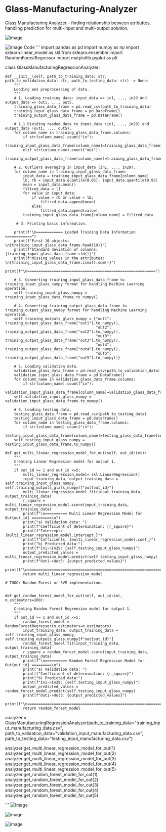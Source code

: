 # Glass-Manufacturing-Analyzer
Glass Manufacturing Analyzer - finding relationship between atributtes, handling prediction for multi-input and multi-output solution.

![image](https://github.com/VeRonikARoNik/Glass-Manufacturing-Analyzer/assets/76017554/7fbf5bbc-ced0-49a3-a525-3644997e0093)

![image](https://github.com/VeRonikARoNik/Glass-Manufacturing-Analyzer/assets/76017554/8dd0f8b7-96aa-4c7b-998a-817575dd14ab)
Code 
'''
import pandas as pd
import numpy as np
import sklearn.linear_model as skl
from sklearn.ensemble import RandomForestRegressor
import matplotlib.pyplot as plt

class GlassManufacturingRegressionAnalyzer:

    def __init__(self, path_to_training_data: str, path_to_validation_data: str, path_to_testing_data: str) -> None:
        """
        Loading and preprocessing of data.
        """
        # 1. Loading training data: input_data => in1, ..., in29 And output_data => out1, ..., out5.
        training_glass_data_frame = pd.read_csv(path_to_training_data)
        training_input_glass_data_frame = pd.DataFrame()
        training_output_glass_data_frame = pd.DataFrame()

        # 1.1 Dividing readed data to input_data (in1, ..., in29) and output_data (out1, ..., out5).
        for column_name in training_glass_data_frame.columns:
            if str(column_name).count("in"):
                training_input_glass_data_frame[column_name]=training_glass_data_frame[column_name]
            elif str(column_name).count("out"):
                training_output_glass_data_frame[column_name]=training_glass_data_frame[column_name]

        # 2. Outliers averaging in input_data (in1, ..., in29).
        for column_name in training_input_glass_data_frame:
            input_data = training_input_glass_data_frame[column_name]
            lb, rb = input_data.quantile(0.05), input_data.quantile(0.95)
            mean = input_data.mean()
            filtred_data = []
            for value in input_data:
                if value > rb or value < lb:
                    filtred_data.append(mean)
                else:
                    filtred_data.append(value)
            training_input_glass_data_frame[column_name] = filtred_data
        
         # 3. Printing basic information.

        print(f"\n============ Loaded Training Data Information ============")
        print(f"First 10 objects: \n{training_input_glass_data_frame.head(10)}")
        print(f"Standard deviation of columns: {training_input_glass_data_frame.std()}")
        print(f"Missing values in the attributes: \n{training_input_glass_data_frame.isna().sum()}")
        print(f"\n==========================================================")

        # 3. Converting training_input_glass_data_frame to training_input_glass_numpy format for handling Machine Learning operation.
        self.training_input_glass_numpy = training_input_glass_data_frame.to_numpy()

        # 4. Converting training_output_glass_data_frame to training_output_glass_numpy format for handling Machine Learning operation.
        self.training_outputs_glass_numpy = {"out1": training_output_glass_data_frame["out1"].to_numpy(), 
                                             "out2": training_output_glass_data_frame["out2"].to_numpy(), 
                                             "out3": training_output_glass_data_frame["out3"].to_numpy(), 
                                             "out4": training_output_glass_data_frame["out4"].to_numpy(),
                                             "out5": training_output_glass_data_frame["out5"].to_numpy()}
        
        # 5. Loading validation data.
        validation_glass_data_frame = pd.read_csv(path_to_validation_data)
        validation_input_glass_data_frame = pd.DataFrame()
        for column_name in validation_glass_data_frame.columns:
            if str(column_name).count("in"):
                validation_input_glass_data_frame[column_name]=validation_glass_data_frame[column_name]
        self.validation_input_glass_numpy = validation_input_glass_data_frame.to_numpy()
        
        # 6. Loading testing data.
        testing_glass_data_frame = pd.read_csv(path_to_testing_data)
        testing_input_glass_data_frame = pd.DataFrame()
        for column_name in testing_glass_data_frame.columns:
            if str(column_name).count("in"):
                testing_input_glass_data_frame[column_name]=testing_glass_data_frame[column_name]
        self.testing_input_glass_numpy = testing_input_glass_data_frame.to_numpy()

    def get_multi_linear_regression_model_for_out(self, out_id:int):
        """
        Creating Linear Regreesion model for output 1.
        """
        if out_id >= 1 and out_id <=5:
            multi_linear_regression_model= skl.LinearRegression()
            input_training_data, output_training_data = self.training_input_glass_numpy, self.training_outputs_glass_numpy[f"out{out_id}"]
            multi_linear_regression_model.fit(input_training_data, output_training_data)
            r_square = multi_linear_regression_model.score(input_training_data, output_training_data)
            print(f"\n========== Multi Linear Regression Model for Out{out_id} =========\n")
            print("a) Validation data: ")
            print(f"Coefficient of determination: {r_square}")
            print(f"Intercept: {multi_linear_regression_model.intercept_}")
            print(f"Cofficients: {multi_linear_regression_model.coef_}")
            print("b) Predicted data:")
            print(f"In1->In29: {self.testing_input_glass_numpy}")
            output_predicted_values = multi_linear_regression_model.predict(self.testing_input_glass_numpy)
            print(f"Out1->Out5: {output_predicted_values}")
            print(f"\n====================================================================")
            return multi_linear_regression_model
    
    # TODO: Random Forest or SVM implementation.

    
    def get_random_forest_model_for_out(self, out_id:int, n_estimators=100):
        """
        Creating Random Forest Regreesion model for output 1.
        """
        if out_id >= 1 and out_id <=5:
            random_forest_model = RandomForestRegressor(n_estimators=n_estimators)
            input_training_data, output_training_data = self.training_input_glass_numpy, self.training_outputs_glass_numpy[f"out{out_id}"]
            random_forest_model.fit(input_training_data, output_training_data)
            r_square = random_forest_model.score(input_training_data, output_training_data)
            print(f"\n========== Random Forest Regression Model for Out{out_id} =========\n")
            print("a) Validation data: ")
            print(f"Coefficient of determination: {r_square}")
            print("b) Predicted data:")
            print(f"In1->In29: {self.testing_input_glass_numpy}")
            output_predicted_values = random_forest_model.predict(self.testing_input_glass_numpy)
            print(f"Out1->Out5: {output_predicted_values}")
            print(f"\n====================================================================")
            return random_forest_model

analyzer = GlassManufacturingRegressionAnalyzer(path_to_training_data="training_input_manufacturing_data.csv", 
                                                path_to_validation_data="validation_input_manufacturing_data.csv",
                                                path_to_testing_data="testing_input_manufacturing_data.csv")

analyzer.get_multi_linear_regression_model_for_out(1)
analyzer.get_multi_linear_regression_model_for_out(2)
analyzer.get_multi_linear_regression_model_for_out(3)
analyzer.get_multi_linear_regression_model_for_out(4)
analyzer.get_multi_linear_regression_model_for_out(5)
analyzer.get_random_forest_model_for_out(1)
analyzer.get_random_forest_model_for_out(2)
analyzer.get_random_forest_model_for_out(3)
analyzer.get_random_forest_model_for_out(4)
analyzer.get_random_forest_model_for_out(5)

'''
![image](https://github.com/VeRonikARoNik/Glass-Manufacturing-Analyzer/assets/76017554/f0cb0768-ae87-46dd-8fa3-dc2abf16fb92)

![image](https://github.com/VeRonikARoNik/Glass-Manufacturing-Analyzer/assets/76017554/7fc53b7e-72da-474b-a8cd-661d0fc76985)

![image](https://github.com/VeRonikARoNik/Glass-Manufacturing-Analyzer/assets/76017554/ca69d7ed-836f-4596-967d-15456d9cf613)
